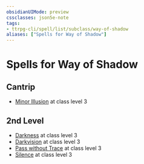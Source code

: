```yaml
---
obsidianUIMode: preview
cssclasses: json5e-note
tags:
- ttrpg-cli/spell/list/subclass/way-of-shadow
aliases: ["Spells for Way of Shadow"]
---
```

# Spells for Way of Shadow

## Cantrip

- [Minor Illusion](minor-illusion "PHB") at class level 3

## 2nd Level

- [Darkness](darkness "PHB") at class level 3
- [Darkvision](darkvision "PHB") at class level 3
- [Pass without Trace](pass-without-trace "PHB") at class level 3
- [Silence](silence "PHB") at class level 3